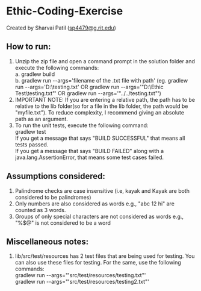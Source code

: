 # Ethic-Coding-Exercise
Created by Sharvai Patil (sp4479@g.rit.edu)

## How to run:
1. Unzip the zip file and open a command prompt in the solution folder and execute the following commands:<br>
	a. gradlew build<br>
	b. gradlew run --args='filename of the .txt file with path' (eg. gradlew run --args='D:\testing.txt' OR gradlew run --args='"D:\Ethic Test\testing.txt"' OR gradlew run --args='"../../testing.txt"') 
3. IMPORTANT NOTE: If you are entering a relative path, the path has to be relative to the lib folder(so for a file in the lib folder, the path would be "myfile.txt"). To reduce complexity, I recommend giving an absolute path as an argument.
4. To run the unit tests, execute the following command:<br>
	gradlew test<br>
	If you get a message that says "BUILD SUCCESSFUL" that means all tests passed.<br>
	If you get a message that says "BUILD FAILED" along with a java.lang.AssertionError, that means some test cases failed.<br>

## Assumptions considered:
1. Palindrome checks are case insensitive (i.e, kayak and Kayak are both considered to be palindromes)
2. Only numbers are also considered as words e.g., "abc 12 hi" are counted as 3 words.
3. Groups of only special characters are not considered as words e.g., "%$@" is not considered to be a word

## Miscellaneous notes:
1. lib/src/test/resources has 2 test files that are being used for testing. You can also use these files for testing. For the same, use the following commands:<br>
gradlew run --args='"src/test/resources/testing.txt"'<br>
gradlew run --args='"src/test/resources/testing2.txt"'
